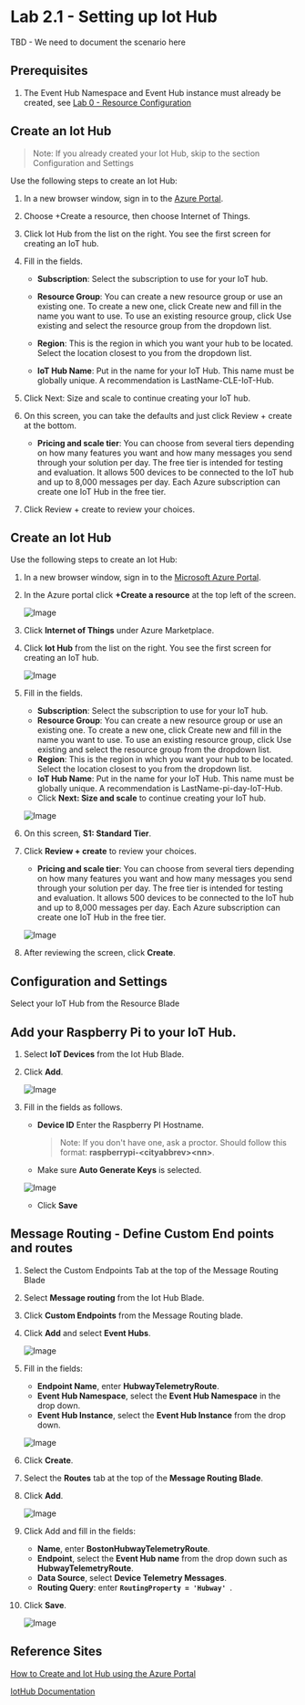 # Lab 2.1 - Setting up Iot Hub
TBD - We need to document the scenario here

## Prerequisites
1.  The Event Hub Namespace and Event Hub instance must already be created, see [Lab 0 - Resource Configuration](https://github.com/Azure/IoT-Pi-Day/tree/master/Lab%200%20-%20Resource%20Configuration)

## Create an Iot Hub
> Note: If you already created your Iot Hub, skip to the section Configuration and Settings

Use the following steps to create an Iot Hub:    

1. In a new browser window, sign in to the [Azure Portal][Azure-Portal].

2. Choose +Create a resource, then choose Internet of Things.
3. Click Iot Hub from the list on the right. You see the first screen for creating an IoT hub.
4. Fill in the fields.

   * **Subscription**: Select the subscription to use for your IoT hub.
    
   * **Resource Group**: You can create a new resource group or use an existing one. To create a new one, click Create new and fill in the name you want to use. To use an existing resource group, click Use existing and select the resource group from the dropdown list.
   * **Region**: This is the region in which you want your hub to be located. Select the location closest to you from the dropdown list.
   * **IoT Hub Name**: Put in the name for your IoT Hub. This name must be globally unique. A recommendation is LastName-CLE-IoT-Hub.
5. Click Next: Size and scale to continue creating your IoT hub.  
6. On this screen, you can take the defaults and just click Review + create at the bottom.  
    * **Pricing and scale tier**: You can choose from several tiers depending on how many features you want and how many messages you send through your solution per day. The free tier is intended for testing and evaluation. It allows 500 devices to be connected to the IoT hub and up to 8,000 messages per day. Each Azure subscription can create one IoT Hub in the free tier.

7.  Click Review + create to review your choices. 

## Create an Iot Hub

Use the following steps to create an Iot Hub:    

1. In a new browser window, sign in to the [Microsoft Azure Portal](https://portal.azure.com).

2. In the Azure portal click **+Create a resource** at the top left of the screen.

    ![Image](/images/lab-0-image1.png)

3. Click **Internet of Things** under Azure Marketplace.

3. Click **Iot Hub** from the list on the right. You see the first screen for creating an IoT hub.

    ![Image](/images/lab-0-image2.png)

4. Fill in the fields.
   * **Subscription**: Select the subscription to use for your IoT hub.
   * **Resource Group**: You can create a new resource group or use an existing one. To create a new one, click Create new and fill in the name you want to use. To use an existing resource group, click Use existing and select the resource group from the dropdown list.
   * **Region**: This is the region in which you want your hub to be located. Select the location closest to you from the dropdown list.
   * **IoT Hub Name**: Put in the name for your IoT Hub. This name must be globally unique. A recommendation is LastName-pi-day-IoT-Hub.
   * Click **Next: Size and scale** to continue creating your IoT hub.

    ![Image](/images/lab-0-image3.png)

    <!-- ![Image](/images/lab-0-image3.2.png) -->

6. On this screen, **S1: Standard Tier**.
7. Click **Review + create** to review your choices.  
    * **Pricing and scale tier**: You can choose from several tiers depending on how many features you want and how many messages you send through your solution per day. The free tier is intended for testing and evaluation. It allows 500 devices to be connected to the IoT hub and up to 8,000 messages per day. Each Azure subscription can create one IoT Hub in the free tier.

    ![Image](/images/lab-0-image4.png)

    <!-- ![Image](/images/lab-0-image5.png) -->

8. After reviewing the screen, click **Create**.

## Configuration and Settings

Select your IoT Hub from the Resource Blade

## Add your Raspberry Pi to your IoT Hub.

1.  Select **IoT Devices** from the Iot Hub Blade.
2.  Click **Add**.

    ![Image](/images/lab-2.1-image1.png)

 3. Fill in the fields as follows.
    - **Device ID**  Enter the Raspberry PI Hostname.
        > Note: If you don't have one, ask a proctor. Should follow this format: **raspberrypi-<**cityabbrev>**<**nn**>**.
    - Make sure **Auto Generate Keys** is selected.

    ![Image](/images/lab-2.1-image2.png)

    - Click **Save**

## Message Routing - Define Custom End points and routes
1.  Select the Custom Endpoints Tab at the top of the Message Routing Blade
1. Select **Message routing** from the Iot Hub Blade.
2. Click **Custom Endpoints** from the Message Routing blade.
3. Click **Add** and select **Event Hubs**.

    ![Image](/images/lab-2.1-image3.png)

3.  Fill in the fields:
    - **Endpoint Name**, enter **HubwayTelemetryRoute**.
    - **Event Hub Namespace**, select the **Event Hub Namespace** in the drop down.
    - **Event Hub Instance**, select the **Event Hub Instance** from the drop down.

    ![Image](/images/lab-2.1-image4.png)

7. Click **Create**.
8. Select the **Routes** tab at the top of the **Message Routing Blade**.
9. Click **Add**.

    ![Image](/images/lab-2.1-image5.png)

6.  Click Add and fill in the fields:
    - **Name**, enter **BostonHubwayTelemetryRoute**.
    - **Endpoint**, select the **Event Hub name** from the drop down such as **HubwayTelemetryRoute**.
    - **Data Source**, select **Device Telemetry Messages**.
    - **Routing Query**: enter **```RoutingProperty = 'Hubway' ```**.
7. Click **Save**.

    ![Image](/images/lab-2.1-image6.png)


## Reference Sites

[How to Create and Iot Hub using the Azure Portal][Create-iot-hub]

[IotHub Documentation][IotHub-Documentation]



[Azure-Portal]: https://portal.azure.com/ 

[Create-iot-hub]: https://docs.microsoft.com/en-us/azure/iot-hub/iot-hub-create-through-portal

[IotHub-Documentation]: https://docs.microsoft.com/en-us/azure/iot-hub/
